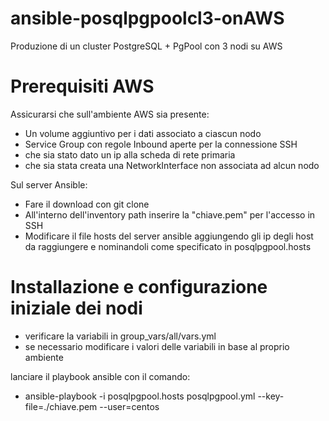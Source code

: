 # ansible-posqlpgpoolcl3-onAWS
Produzione di un cluster PostgreSQL + PgPool con 3 nodi su AWS

# Prerequisiti AWS
Assicurarsi che sull'ambiente AWS sia presente:

* Un volume aggiuntivo per i dati associato a ciascun nodo
* Service Group con regole Inbound aperte per la connessione SSH
* che sia stato dato un ip alla scheda di rete primaria
* che sia stata creata una NetworkInterface non associata ad alcun nodo

Sul server Ansible:

* Fare il download con git clone
* All'interno dell'inventory path inserire la "chiave.pem" per l'accesso in SSH
* Modificare il file hosts del server ansible aggiungendo gli ip degli host da raggiungere e nominandoli come specificato in posqlpgpool.hosts

# Installazione e configurazione iniziale dei nodi 

* verificare la variabili in group_vars/all/vars.yml
* se necessario modificare i valori delle variabili in base al proprio ambiente

lanciare il playbook ansible con il comando:

* ansible-playbook -i posqlpgpool.hosts posqlpgpool.yml --key-file=./chiave.pem --user=centos